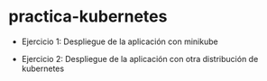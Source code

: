 # practica-kubernetes

* Ejercicio 1: Despliegue de la aplicación con minikube

* Ejercicio 2: Despliegue de la aplicación con otra distribución de kubernetes
